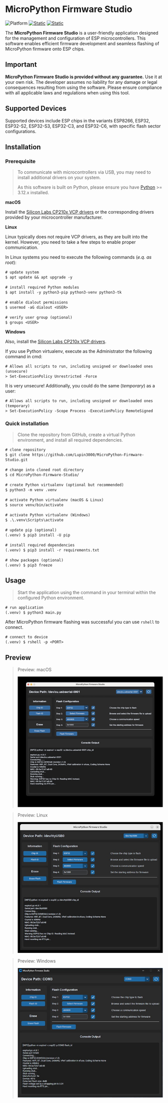 # MicroPython Firmware Studio

![Platform](https://img.shields.io/badge/platform-macOS%20%7C%20Linux%20%7C%20Windows-green)
[![Static](https://img.shields.io/badge/esptool-==4.8.1-green)](https://docs.espressif.com/projects/esptool/en/latest/esp32/)
[![Static](https://img.shields.io/badge/python-==3.12.2-green)](https://python.org)

The **MicroPython Firmware Studio** is a user-friendly application designed for the management and configuration of ESP microcontrollers. This software enables efficient firmware development and seamless flashing of MicroPython firmware onto ESP chips.

## Important

**MicroPython Firmware Studio is provided without any guarantee.** Use it at your own risk. The developer assumes no liability for any damage or legal consequences resulting from using the software. Please ensure compliance with all applicable laws and regulations when using this tool.

## Supported Devices

Supported devices include ESP chips in the variants ESP8266, ESP32, ESP32-S2, ESP32-S3, ESP32-C3, and ESP32-C6, with specific flash sector configurations.

## Installation

### Prerequisite

> To communicate with microcontrollers via USB, you may need to install additional drivers on your system.
> 
> As this software is built on Python, please ensure you have [Python](https://www.python.org) >= 3.12.x installed.

**macOS**

Install the [Silicon Labs CP210x VCP drivers](https://www.silabs.com/developer-tools/usb-to-uart-bridge-vcp-drivers?tab=downloads) or the corresponding drivers provided by your microcontroller manufacturer.

**Linux**

Linux typically does not require VCP drivers, as they are built into the kernel. However, you need to take a few steps to enable proper communication.

In Linux systems you need to execute the following commands (_e.q. as root_):

```shell
# update system
$ apt update && apt upgrade -y

# install required Python modules
$ apt install -y python3-pip python3-venv python3-tk

# enable dialout permissions
$ usermod -aG dialout <USER>

# verify user group (optional)
$ groups <USER>
```

**Windows**

Also, install the [Silicon Labs CP210x VCP drivers](https://www.silabs.com/developer-tools/usb-to-uart-bridge-vcp-drivers?tab=downloads).

If you use Python virtualenv, execute as the Administrator the following command in cmd:

```shell
# Allows all scripts to run, including unsigned or downloaded ones (unsecure)
> Set-ExecutionPolicy Unrestricted -Force
```

It is very unsecure! Additionally, you could do the same (_temporary_) as a user:

```shell
# Allows all scripts to run, including unsigned or downloaded ones (temporary)
> Set-ExecutionPolicy -Scope Process -ExecutionPolicy RemoteSigned
```

### Quick installation

> Clone the repository from GitHub, create a virtual Python environment, and install all required dependencies.

```shell
# clone repository
$ git clone https://github.com/Lupin3000/MicroPython-Firmware-Studio.git

# change into cloned root directory
$ cd MicroPython-Firmware-Studio/

# create Python virtualenv (optional but recommended)
$ python3 -m venv .venv

# activate Python virtualenv (macOS & Linux)
$ source venv/bin/activate

# activate Python virtualenv (Windows)
$ .\.venv\Scripts\activate

# update pip (optional)
(.venv) $ pip3 install -U pip

# install required dependencies
(.venv) $ pip3 install -r requirements.txt

# show packages (optional)
(.venv) $ pip3 freeze
```

## Usage

> Start the application using the command in your terminal within the configured Python environment.

```shell
# run application
(.venv) $ python3 main.py
```

After MicroPython firmware flashing was successful you can use `rshell` to connect.

```shell
# connect to device
(.venv) $ rshell -p <PORT>
```

## Preview

> Preview: macOS
>
> ![Screenshot macOS](img/screenshot_macos.jpg)

> Preview: Linux
> 
> ![Screenshot Linux](img/screeshot_linux.jpg)

> Preview: Windows
> 
> ![Screenshot Windows](img/screenshot_windows.jpg)
